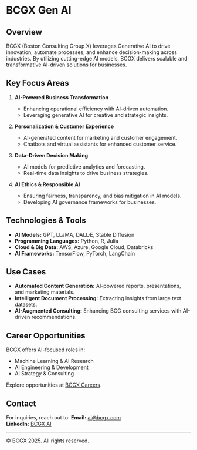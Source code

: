 # BCGX Gen AI

## Overview
BCGX (Boston Consulting Group X) leverages Generative AI to drive innovation, automate processes, and enhance decision-making across industries. By utilizing cutting-edge AI models, BCGX delivers scalable and transformative AI-driven solutions for businesses.

## Key Focus Areas
1. **AI-Powered Business Transformation**
   - Enhancing operational efficiency with AI-driven automation.
   - Leveraging generative AI for creative and strategic insights.

2. **Personalization & Customer Experience**
   - AI-generated content for marketing and customer engagement.
   - Chatbots and virtual assistants for enhanced customer service.

3. **Data-Driven Decision Making**
   - AI models for predictive analytics and forecasting.
   - Real-time data insights to drive business strategies.

4. **AI Ethics & Responsible AI**
   - Ensuring fairness, transparency, and bias mitigation in AI models.
   - Developing AI governance frameworks for businesses.

## Technologies & Tools
- **AI Models:** GPT, LLaMA, DALL·E, Stable Diffusion
- **Programming Languages:** Python, R, Julia
- **Cloud & Big Data:** AWS, Azure, Google Cloud, Databricks
- **AI Frameworks:** TensorFlow, PyTorch, LangChain

## Use Cases
- **Automated Content Generation:** AI-powered reports, presentations, and marketing materials.
- **Intelligent Document Processing:** Extracting insights from large text datasets.
- **AI-Augmented Consulting:** Enhancing BCG consulting services with AI-driven recommendations.

## Career Opportunities
BCGX offers AI-focused roles in:
- Machine Learning & AI Research
- AI Engineering & Development
- AI Strategy & Consulting

Explore opportunities at [BCGX Careers](https://careers.bcg.com/).

## Contact
For inquiries, reach out to:
**Email:** ai@bcgx.com  
**LinkedIn:** [BCGX AI](https://www.linkedin.com/company/bcgx)

---
© BCGX 2025. All rights reserved.
